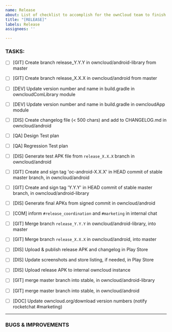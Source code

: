 ```yaml
---
name: Release
about: List of checklist to accomplish for the ownCloud team to finish the release process
title: "[RELEASE]"
labels: Release
assignees: ''

---
```


### TASKS:

 - [ ] [GIT] Create branch release_Y.Y.Y in owncloud/android-library from master
 - [ ] [GIT] Create branch release_X.X.X in owncloud/android from master
 - [ ] [DEV] Update version number and name in build.gradle in owncloudComLibrary module
 - [ ] [DEV] Update version number and name in build.gradle in owncloudApp module
 - [ ] [DIS] Create changelog file (< 500 chars) and add to CHANGELOG.md in owncloud/android
 - [ ] [QA] Design Test plan
 - [ ] [QA] Regression Test plan
 - [ ] [DIS] Generate test APK file from `release_X.X.X` branch in owncloud/android
 - [ ] [GIT] Create and sign tag 'oc-android-X.X.X' in HEAD commit of stable master branch, in owncloud/android
 - [ ] [GIT] Create and sign tag 'Y.Y.Y' in HEAD commit of stable master branch, in owncloud/android-library
 - [ ] [DIS] Generate final APKs from signed commit in owncloud/android
 - [ ] [COM] inform `#release_coordination` and `#marketing` in internal chat
 - [ ] [GIT] Merge branch `release_Y.Y.Y` in owncloud/android-library, into master
 - [ ] [GIT] Merge branch `release_X.X.X` in owncloud/android, into master
 - [ ] [DIS] Upload & publish release APK and changelog in Play Store
 - [ ] [DIS] Update screenshots and store listing, if needed, in Play Store
 - [ ] [DIS] Upload release APK to internal owncloud instance
 - [ ] [GIT] merge master branch into stable, in owncloud/android-library
 - [ ] [GIT] merge master branch into stable, in owncloud/android
 - [ ] [DOC] Update owncloud.org/download version numbers (notify rocketchat #marketing)


_____

### BUGS & IMPROVEMENTS

